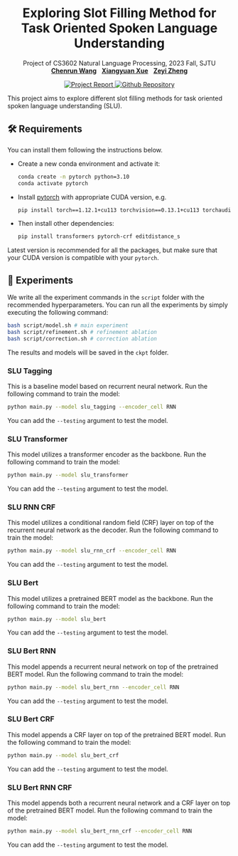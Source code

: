 <h1 align="center">
Exploring Slot Filling Method for Task Oriented Spoken Language Understanding
</h1>
<p align="center">
    Project of CS3602 Natural Language Processing, 2023 Fall, SJTU
    <br />
    <a href="https://github.com/wcr369"><strong>Chenrun Wang</strong></a>
    &nbsp;
    <a href="https://github.com/xxyQwQ"><strong>Xiangyuan Xue</strong></a>
    &nbsp;
    <a href="https://github.com/Ken-Bing"><strong>Zeyi Zheng</strong></a>
    <br />
</p>
<p align="center">
    <a href='https://github.com/wcr369/Spoken-Language-Understanding'> <img alt='Project Report' src='https://img.shields.io/badge/Project-Report-green?style=flat&logo=googlescholar&logoColor=green'> </a>
    <a href="https://github.com/wcr369/Spoken-Language-Understanding"> <img alt="Github Repository" src="https://img.shields.io/badge/Github-Repository-blue?logo=github&logoColor=blue"> </a>
</p>

This project aims to explore different slot filling methods for task oriented spoken language understanding (SLU).

## 🛠️ Requirements

You can install them following the instructions below.

* Create a new conda environment and activate it:
  
    ```bash
    conda create -n pytorch python=3.10
    conda activate pytorch
    ```

* Install [pytorch](https://pytorch.org/get-started/previous-versions/) with appropriate CUDA version, e.g.
  
    ```bash
    pip install torch==1.12.1+cu113 torchvision==0.13.1+cu113 torchaudio==0.12.1 --extra-index-url https://download.pytorch.org/whl/cu113
    ```

* Then install other dependencies:
  
    ```bash
    pip install transformers pytorch-crf editdistance_s
    ```

Latest version is recommended for all the packages, but make sure that your CUDA version is compatible with your `pytorch`.

## 🚀 Experiments

We write all the experiment commands in the `script` folder with the recommended hyperparameters. You can run all the experiments by simply executing the following command:

```bash
bash script/model.sh # main experiment
bash script/refinement.sh # refinement ablation
bash script/correction.sh # correction ablation
```

The results and models will be saved in the `ckpt` folder.

### SLU Tagging

This is a baseline model based on recurrent neural network. Run the following command to train the model:

```bash
python main.py --model slu_tagging --encoder_cell RNN
```

You can add the `--testing` argument to test the model.

### SLU Transformer

This model utilizes a transformer encoder as the backbone. Run the following command to train the model:

```bash
python main.py --model slu_transformer
```

You can add the `--testing` argument to test the model.

### SLU RNN CRF

This model utilizes a conditional random field (CRF) layer on top of the recurrent neural network as the decoder. Run the following command to train the model:

```bash
python main.py --model slu_rnn_crf --encoder_cell RNN
```

You can add the `--testing` argument to test the model.

### SLU Bert

This model utilizes a pretrained BERT model as the backbone. Run the following command to train the model:

```bash
python main.py --model slu_bert
```

You can add the `--testing` argument to test the model.

### SLU Bert RNN

This model appends a recurrent neural network on top of the pretrained BERT model. Run the following command to train the model:

```bash
python main.py --model slu_bert_rnn --encoder_cell RNN
```

You can add the `--testing` argument to test the model.

### SLU Bert CRF

This model appends a CRF layer on top of the pretrained BERT model. Run the following command to train the model:

```bash
python main.py --model slu_bert_crf
```

You can add the `--testing` argument to test the model.

### SLU Bert RNN CRF

This model appends both a recurrent neural network and a CRF layer on top of the pretrained BERT model. Run the following command to train the model:

```bash
python main.py --model slu_bert_rnn_crf --encoder_cell RNN
```

You can add the `--testing` argument to test the model.
